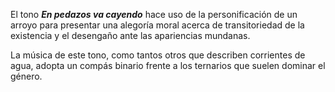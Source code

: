 El tono ***En pedazos va cayendo*** hace uso de la personificación de un arroyo para presentar una alegoría moral acerca de transitoriedad de la existencia y el desengaño ante las apariencias mundanas.

La música de este tono, como tantos otros que describen corrientes de agua, adopta un compás binario frente a los ternarios que suelen dominar el género.
